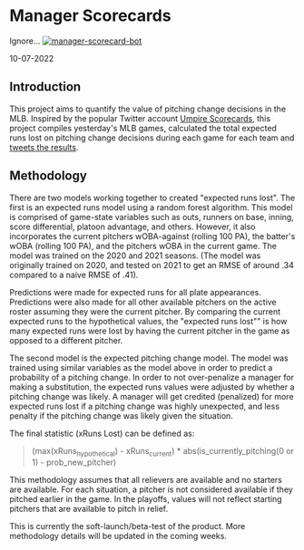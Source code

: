# Manager Scorecards

Ignore...
[![manager-scorecard-bot](https://github.com/dtreisman/ManagerScorecards/actions/workflows/daily_run.yml/badge.svg)](https://github.com/dtreisman/ManagerScorecards/actions/workflows/daily_run.yml)

10-07-2022

## Introduction

This project aims to quantify the value of pitching change decisions in the MLB. Inspired by the popular Twitter account [Umpire Scorecards](https://twitter.com/UmpScorecards), this project compiles yesterday's MLB games, calculated the total expected runs lost on pitching change decisions during each game for each team and [tweets the results](https://twitter.com/MLBManagerScore). 

## Methodology

There are two models working together to created "expected runs lost". The first is an expected runs model using a random forest algorithm. This model is comprised of game-state variables such as outs, runners on base, inning, score differential, platoon advantage, and others. However, it also incorporates the current pitchers wOBA-against (rolling 100 PA), the batter's wOBA (rolling 100 PA), and the pitchers wOBA in the current game. The model was trained on the 2020 and 2021 seasons. (The model was originally trained on 2020, and tested on 2021 to get an RMSE of around .34 compared to a naive RMSE of .41). 

Predictions were made for expected runs for all plate appearances. Predictions were also made for all other available pitchers on the active roster assuming they were the current pitcher. By comparing the current expected runs to the hypothetical values, the "expected runs lost"" is how many expected runs were lost by having the current pitcher in the game as opposed to a different pitcher. 

The second model is the expected pitching change model. The model was trained using similar variables as the model above in order to predict a probability of a pitching change. In order to not over-penalize a manager for making a substitution, the expected runs values were adjusted by whether a pitching change was likely. A manager will get credited (penalized) for more expected runs lost if a pitching change was highly unexpected, and less penalty if the pitching change was likely given the situation.

The final statistic (xRuns Lost) can be defined as:
> (max(xRuns<sub>hypothetical</sub>) - xRuns<sub>current</sub>) * abs(is_currently_pitching(0 or 1) - prob_new_pitcher)

This methodology assumes that all relievers are available and no starters are available. For each situation, a pitcher is not considered available if they pitched earlier in the game. In the playoffs, values will not reflect starting pitchers that are available to pitch in relief.

This is currently the soft-launch/beta-test of the product. More methodology details will be updated in the coming weeks.
